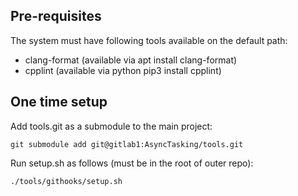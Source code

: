 ## Pre-requisites
The system must have following tools available on the default path: 
- clang-format  (available via apt install clang-format)
- cpplint (available via python pip3 install cpplint)


## One time setup
Add tools.git as a submodule to the main project:

`git submodule add git@gitlab1:AsyncTasking/tools.git`

Run setup.sh as follows (must be in the root of outer repo):

`./tools/githooks/setup.sh`


